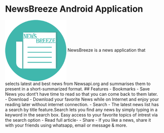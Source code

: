 # NewsBreeze Android Application
<img align="center" alt="logo" width="200px" height="200px" src="app/src/main/res/mipmap-xhdpi/app_icon.png" />
NewsBreeze is a news application that selects latest and best news from Newsapi.org and summarises them to present in a short-summarized format.
## Features
- Bookmarks - Save News you dont't have time to read so that you can come back to them later.
- Download  - Download your favorite News while on Internet and enjoy your reading later without internet connection.
- Search    -  The latest news list has a search by title feature.Search lets you find any news by simply typing in a keyword in the search box. Easy access to your favorite topics of intrest via the search option
- Read full article- 
- Share   - If you like a news, share it with your friends using whatsapp, email or message & more.
